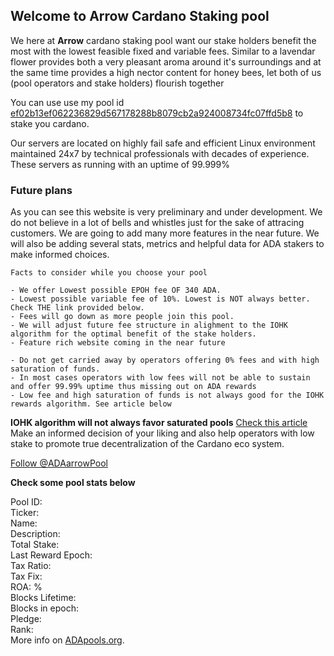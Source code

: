 
<head>
<!-- Google Tag Manager -->
<script>(function(w,d,s,l,i){w[l]=w[l]||[];w[l].push({'gtm.start':
new Date().getTime(),event:'gtm.js'});var f=d.getElementsByTagName(s)[0],
j=d.createElement(s),dl=l!='dataLayer'?'&l='+l:'';j.async=true;j.src=
'https://www.googletagmanager.com/gtm.js?id='+i+dl;f.parentNode.insertBefore(j,f);
})(window,document,'script','dataLayer','GTM-W53Z32X');</script>
<!-- End Google Tag Manager -->
</head>

<!-- Google Tag Manager (noscript) -->
<noscript><iframe src="https://www.googletagmanager.com/ns.html?id=GTM-W53Z32X"
height="0" width="0" style="display:none;visibility:hidden"></iframe></noscript>
<!-- End Google Tag Manager (noscript) -->

## Welcome to Arrow Cardano Staking pool

We here at **Arrow** cardano staking pool want our stake holders benefit the most with the lowest feasible fixed and variable fees. Similar to a lavendar flower provides both a very pleasant aroma around it's surroundings and at the same time provides a high nector content for honey bees, let both of us (pool operators and stake holders) flourish together

You can use use my pool id [ef02b13ef062236829d567178288b8079cb2a924008734fc07ffd5b8](https://cardanoscan.io/pool/ef02b13ef062236829d567178288b8079cb2a924008734fc07ffd5b8) to stake you cardano.

Our servers are located on highly fail safe and efficient Linux environment maintained 24x7 by technical professionals with decades of experience. These servers as running with an uptime of 99.999%

### Future plans

As you can see this website is very preliminary and under development. We do not believe in a lot of bells and whistles just for the sake of attracing customers. We are going to add many more features in the near future. We will also be adding several stats, metrics and helpful data for ADA stakers to make informed choices.

```
Facts to consider while you choose your pool

- We offer Lowest possible EPOH fee OF 340 ADA.
- Lowest possible variable fee of 10%. Lowest is NOT always better. Check THE link provided below.
- Fees will go down as more people join this pool.
- We will adjust future fee structure in alighment to the IOHK algorithm for the optimal benefit of the stake holders.
- Feature rich website coming in the near future

- Do not get carried away by operators offering 0% fees and with high saturation of funds. 
- In most cases operators with low fees will not be able to sustain and offer 99.99% uptime thus missing out on ADA rewards
- Low fee and high saturation of funds is not always good for the IOHK rewards algorithm. See article below
```
**IOHK algorithm will not always favor saturated pools** [Check this article](https://www.reddit.com/r/cardano/comments/ejie0c/cardano_staking_what_drives_returns_how_to_pick/)  Make an informed decision of your liking and also help operators with low stake to promote true decentralization of the Cardano eco system.

<a href="https://twitter.com/ADAarrowPool?ref_src=twsrc%5Etfw" class="twitter-follow-button" data-show-count="false">Follow @ADAarrowPool</a><script async src="https://platform.twitter.com/widgets.js" charset="utf-8"></script>

**Check some pool stats below**

<script  src="https://ajax.googleapis.com/ajax/libs/jquery/3.4.1/jquery.min.js"></script>
<script>
$.getJSON('https://js.adapools.org/pools/ef02b13ef062236829d567178288b8079cb2a924008734fc07ffd5b8/summary.json', function(data) { 
$.each( data.data, function( i, val ) { 
		a=new Array('tax_fix','pledge','total_stake');
		if(parseInt(val) > 100000) val=Math.round(parseInt(val)/1000000);
		if(i=='blocks_lifetime') val=parseInt(val) + parseInt(data.data.blocks_epoch);

		$('#ef02b13ef062236829d567178288b8079cb2a924008734fc07ffd5b8_'+i).html(val).text();   
}); 
		});
</script>

Pool ID: <span id="ef02b13ef062236829d567178288b8079cb2a924008734fc07ffd5b8_pool_id"></span><br>
		Ticker: <span id="ef02b13ef062236829d567178288b8079cb2a924008734fc07ffd5b8_db_ticker"></span><br>
		Name: <span id="ef02b13ef062236829d567178288b8079cb2a924008734fc07ffd5b8_db_name"></span><br>
		Description: <span id="ef02b13ef062236829d567178288b8079cb2a924008734fc07ffd5b8_db_description"></span><br>
		Total Stake: <span id="ef02b13ef062236829d567178288b8079cb2a924008734fc07ffd5b8_total_stake"></span><br>
		Last Reward Epoch: <span id="ef02b13ef062236829d567178288b8079cb2a924008734fc07ffd5b8_rewards_epoch"></span><br>
		Tax Ratio: <span id="ef02b13ef062236829d567178288b8079cb2a924008734fc07ffd5b8_tax_ratio"></span><br>
		Tax Fix: <span id="ef02b13ef062236829d567178288b8079cb2a924008734fc07ffd5b8_tax_fix"></span><br>
		ROA: <span id="ef02b13ef062236829d567178288b8079cb2a924008734fc07ffd5b8_roa">%</span><br>
		Blocks Lifetime: <span id="ef02b13ef062236829d567178288b8079cb2a924008734fc07ffd5b8_blocks_lifetime"></span><br>
		Blocks in epoch: <span id="ef02b13ef062236829d567178288b8079cb2a924008734fc07ffd5b8_blocks_epoch"></span><br>
		Pledge: <span id="ef02b13ef062236829d567178288b8079cb2a924008734fc07ffd5b8_pledge"></span><br>
		Rank: <span id="ef02b13ef062236829d567178288b8079cb2a924008734fc07ffd5b8_rank"></span><br>
		More info on <a href="https://adapools.org/pool/ef02b13ef062236829d567178288b8079cb2a924008734fc07ffd5b8">ADApools.org</a>.
